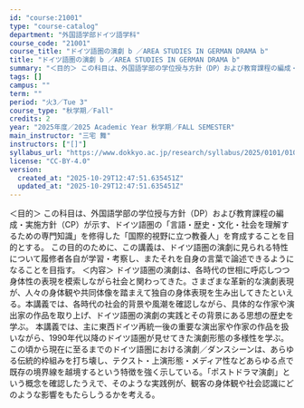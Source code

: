 ```yaml
---
id: "course:21001"
type: "course-catalog"
department: "外国語学部ドイツ語学科"
course_code: "21001"
course_title: "ドイツ語圏の演劇 b ／AREA STUDIES IN GERMAN DRAMA b"
title: "ドイツ語圏の演劇 b ／AREA STUDIES IN GERMAN DRAMA b"
summary: "＜目的＞ この科目は、外国語学部の学位授与方針（DP）および教育課程の編成・実施方針（CP）が示す、ドイツ語圏の「言語・歴史・文化・社会を理解するための専門知識」を修得した「国際的視野に立つ教養人」を育成することを目的とする。 この目的のた…"
tags: []
campus: ""
term: ""
period: "火3／Tue 3"
course_type: "秋学期／Fall"
credits: 2
year: "2025年度／2025 Academic Year 秋学期／FALL SEMESTER"
main_instructor: "三宅 舞"
instructors: ["[]"]
syllabus_url: "https://www.dokkyo.ac.jp/research/syllabus/2025/0101/0101_21001_ja_JP.html"
license: "CC-BY-4.0"
version:
  created_at: "2025-10-29T12:47:51.635451Z"
  updated_at: "2025-10-29T12:47:51.635451Z"
---
```

＜目的＞ この科目は、外国語学部の学位授与方針（DP）および教育課程の編成・実施方針（CP）が示す、ドイツ語圏の「言語・歴史・文化・社会を理解するための専門知識」を修得した「国際的視野に立つ教養人」を育成することを目的とする。 この目的のために、この講義は、ドイツ語圏の演劇に見られる特性について履修者各自が学習・考察し、またそれを自身の言葉で論述できるようになることを目指す。 ＜内容＞ ドイツ語圏の演劇は、各時代の世相に呼応しつつ身体性の表現を模索しながら社会と関わってきた。さまざまな革新的な演劇表現が、人々の身体観や共同体像を踏まえて独自の身体表現を生み出してきたといえる。本講義では、各時代の社会的背景や風潮を確認しながら、具体的な作家や演出家の作品を取り上げ、ドイツ語圏の演劇の実践とその背景にある思想の歴史を学ぶ。 本講義では、主に東西ドイツ再統一後の重要な演出家や作家の作品を扱いながら、1990年代以降のドイツ語圏が見せてきた演劇形態の多様性を学ぶ。この頃から現在に至るまでのドイツ語圏における演劇／ダンスシーンは、あらゆる伝統的枠組みを打ち壊し、テクスト・上演形態・メディア性などあらゆる点で既存の境界線を越境するという特徴を強く示している。「ポストドラマ演劇」という概念を確認したうえで、そのような実践例が、観客の身体観や社会認識にどのような影響をもたらしうるかを考える。
